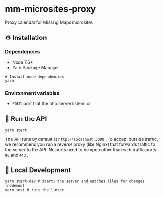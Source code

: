 # mm-microsites-proxy

Proxy calendar for Missing Maps microsites

## ⚙ Installation 

### Dependencies

- Node 7.6+
- Yarn Package Manager

```
# Install node dependencies
yarn
```

### Environment variables

- `PORT`: port that the http server listens on

## 🏃 Run the API

```
yarn start
```

The API runs by default at `http://localhost:3000` . To accept outside traffic, we recommend you run a reverse proxy (like Nginx) that forwards traffic to the server to the API. 
No ports need to be open other than web traffic ports `80` and `443` .

## 👷 Local Development 

```
yarn start-dev # starts the server and watches files for changes (nodemon)
yarn test # runs the linter
```


